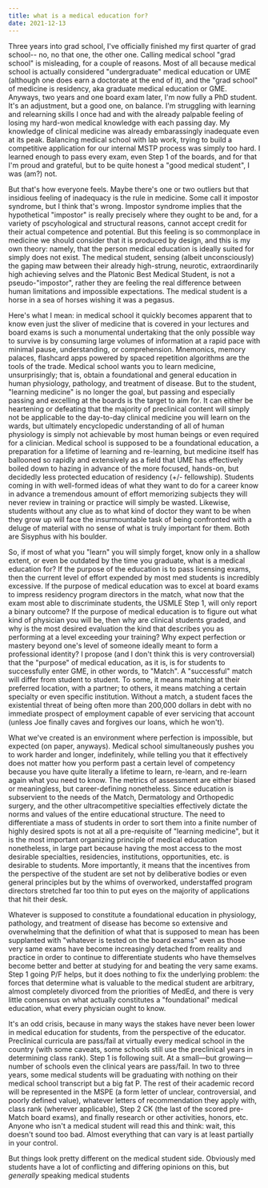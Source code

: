 ```yaml
---
title: what is a medical education for? 
date: 2021-12-13
---
```


Three years into grad school, I've officially finished my first quarter of grad school-- no, no that one, the other one. Calling medical school "grad school" is misleading, for a couple of reasons. Most of all because medical school is actually considered "undergraduate" medical education or UME (although one does earn a doctorate at the end of it), and the "grad school" of medicine is residency, aka graduate medical education or GME. Anyways, two years and one board exam later, I'm now fully a PhD student. It's an adjustment, but a good one, on balance. I'm struggling with learning and relearning skills I once had and with the already palpable feeling of losing my hard-won medical knowledge with each passing day. My knowledge of clinical medicine was already embarassingly inadequate even at its peak. Balancing medical school with lab work, trying to build a competitive application for our internal MSTP process was simply too hard. I learned enough to pass every exam, even Step 1 of the boards, and for that I'm proud and grateful, but to be quite honest a "good medical student", I was (am?) not. 

But that's how everyone feels. Maybe there's one or two outliers but that insidious feeling of inadequacy is the rule in medicine. Some call it impostor syndrome, but I think that's wrong. Impostor syndrome implies that the hypothetical "impostor" is really precisely where they ought to be and, for a variety of pscyhological and structural reasons, cannot accept credit for their actual competence and potential. But this feeling is so commonplace in medicine we should consider that it is produced by design, and this is my own theory: namely, that the person medical education is ideally suited for simply does not exist. The medical student, sensing (albeit unconsciously) the gaping maw between their already high-strung, neurotic, extraordinarily high achieving selves and the Platonic Best Medical Student, is not a pseudo-"impostor", rather they are feeling the real difference between human limitations and impossible expectations. The medical student is a horse in a sea of horses wishing it was a pegasus.

Here's what I mean: in medical school it quickly becomes apparent that to know even just the sliver of medicine that is covered in your lectures and board exams is such a monumental undertaking that the only possible way to survive is by consuming large volumes of information at a rapid pace with minimal pause, understanding, or comprehension. Mnemonics, memory palaces, flashcard apps powered by spaced repetition algorithms are the tools of the trade. Medical school wants you to learn medicine, unsurprisingly; that is, obtain a foundational and general education in human physiology, pathology, and treatment of disease. But to the student, "learning medicine" is no longer the goal, but passing and especially passing and excelling at the boards is the target to aim for. It can either be heartening or defeating that the majority of preclinical content will simply not be applicable to the day-to-day clinical medicine you will learn on the wards, but ultimately encyclopedic understanding of all of human physiology is simply not achievable by most human beings or even required for a clinician. Medical school is supposed to be a foundational education, a preparation for a lifetime of learning and re-learning, but medicine itself has ballooned so rapidly and extensively as a field that UME has effectively boiled down to hazing in advance of the more focused, hands-on, but decidedly less protected education of residency (+/- fellowship). Students coming in with well-formed ideas of what they want to do for a career know in advance a tremendous amount of effort memorizing subjects they will never review in training or practice will simply be wasted. Likewise, students without any clue as to what kind of doctor they want to be when they grow up will face the insurmountable task of being confronted with a deluge of material with no sense of what is truly important for them. Both are Sisyphus with his boulder. 

So, if most of what you "learn" you will simply forget, know only in a shallow extent, or even be outdated by the time you graduate, what is a medical education for? If the purpose of the education is to pass licensing exams, then the current level of effort expended by most med students is incredibly excessive. If the purpose of medical education was to excel at board exams to impress residency program directors in the match, what now that the exam most able to discriminate students, the USMLE Step 1, will only report a binary outcome? If the purpose of medical education is to figure out what kind of physician you will be, then why are clinical students graded, and why is the most desired evaluation the kind that describes you as performing at a level exceeding your training? Why expect perfection or mastery beyond one's level of someone ideally meant to form a professional identity? I propose (and I don't think this is very controversial) that the "purpose" of medical education, as it is, is for students to successfully enter GME, in other words, to "Match". A "successful" match will differ from student to student. To some, it means matching at their preferred location, with a partner; to others, it means matching a certain specialty or even specific institution. Without a match, a student faces the existential threat of being often more than 200,000 dollars in debt with no immediate prospect of employment capable of ever servicing that account (unless Joe finally caves and forgives our loans, which he won't).

What we've created is an environment where perfection is impossible, but expected (on paper, anyways). Medical school simultaneously pushes you to work harder and longer, indefinitely, while telling you that it effectively does not matter how you perform past a certain level of competency because you have quite literally a lifetime to learn, re-learn, and re-learn again what you need to know. The metrics of assessment are either biased or meaningless, but career-defining nonetheless. Since education is subservient to the needs of the Match, Dermatology and Orthopedic surgery, and the other ultracompetitive specialties effectively dictate the norms and values of the entire educational structure. The need to differentiate a mass of students in order to sort them into a finite number of highly desired spots is not at all a pre-requisite of "learning medicine", but it is the most important organizing principle of medical education nonetheless, in large part because having the most access to the most desirable specialties, residencies, institutions, opportunities, etc. is desirable to students. More importantly, it means that the incentives from the perspective of the student are set not by deliberative bodies or even general principles but by the whims of overworked, understaffed program directors stretched far too thin to put eyes on the majority of applications that hit their desk. 

Whatever is supposed to constitute a foundational education in physiology, pathology, and treatment of disease has become so extensive and overwhelming that the definition of what that is supposed to mean has been supplanted with "whatever is tested on the board exams" even as those very same exams have become increasingly detached from reality and practice in order to continue to differentiate students who have themselves become better and better at studying for and beating the very same exams. Step 1 going P/F helps, but it does nothing to fix the underlying problem: the forces that determine what is valuable to the medical student are arbitrary, almost completely divorced from the priorities of MedEd, and there is very little consensus on what actually constitutes a "foundational" medical education, what every physician ought to know.

It's an odd crisis, because in many ways the stakes have never been lower in medical education for students, from the perspective of the educator. Preclinical curricula are pass/fail at virtually every medical school in the country (with some caveats, some schools still use the preclinical years in determining class rank). Step 1 is following suit. At a small––but growing––number of schools even the clinical years are pass/fail. In two to three years, some medical students will be graduating with nothing on their medical school transcript but a big fat P. The rest of their academic record will be represented in the MSPE (a form letter of unclear, controversial, and poorly defined value), whatever letters of recommendation they apply with, class rank (wherever applicable), Step 2 CK (the last of the scored pre-Match board exams), and finally research or other activities, honors, etc. Anyone who isn't a medical student will read this and think: wait, this doesn't sound too bad. Almost everything that can vary is at least partially in your control.

But things look pretty different on the medical student side. Obviously med students have a lot of conflicting and differing opinions on this, but *generally* speaking medical students